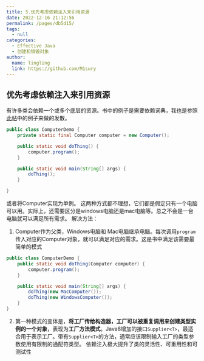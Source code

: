 ```yaml
---
title: 5.优先考虑依赖注入来引用资源
date: 2022-12-16 21:12:56
permalink: /pages/db5d15/
tags: 
  - null
categories: 
  - Effective Java
  - 创建和销毁对象
author: 
  name: lingling
  link: https://github.com/M1sury
---
```


## 优先考虑依赖注入来引用资源

有许多类会依赖一个或多个底层的资源。书中的例子是需要依赖词典，我也是参照[此帖](https://blog.csdn.net/goligu/article/details/118949646)中的例子来做的发散。

```java
public class ComputerDemo {
    private static final Computer computer = new Computer();

    public static void doThing() {
        computer.program();
    }

    public static void main(String[] args) {
        doThing();
    }

}
```
或者将Computer实现为单例。
这两种方式都不理想，它们都是假定只有一个电脑可以用。实际上，还需要区分是windows电脑还是mac电脑等。总之不会是一台电脑就可以满足所有需求。
解决方法：
1. Computer作为父类，Windows电脑和 Mac电脑继承电脑。每次调用`program`传入对应的Computer对象，就可以满足对应的需求。这是书中满足该需要最简单的模式
```java
public class ComputerDemo {
    public static void doThing(Computer computer) {
        computer.program();
    }

    public static void main(String[] args) {
        doThing(new MacComputer());
        doThing(new WindowsComputer());
    }
}
```
2. 第一种模式的变体是，**将工厂传给构造器，工厂可以被重复调用来创建类型实例的一个对象**，表现为**工厂方法模式**。Java8增加的接口`Supplier<T>`，最适合用于表示工厂。带有`Supplier<T>`的方法，通常应该限制输入工厂的类型参数使用有限制的通配符类型。
依赖注入极大提升了类的灵活性、可重用性和可测试性

